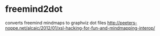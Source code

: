 # freemind2dot
converts freemind mindmaps to graphviz dot files http://peeters-noppe.net/alcaic/2012/01/xsl-hacking-for-fun-and-mindmapping-interop/
